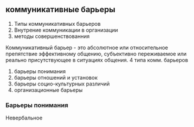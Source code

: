 ## коммуникативные барьеры

1. Типы коммуникативных барьеров
2. Внутрение коммуникации в организации
3. методы совершенствованния 

Коммуникативный барьер - это абсолютное или относительное препятствие эффективному общению, субъективно переживаемое или реально присутствующее в ситуациях общения.
4 типа комм. барьеров
1. барьеры понимания 
2. барьеры отношений и установок
3. барьеры социо-культурных различий
4. организационные барьеры

### Барьеры понимания

Невербальное 